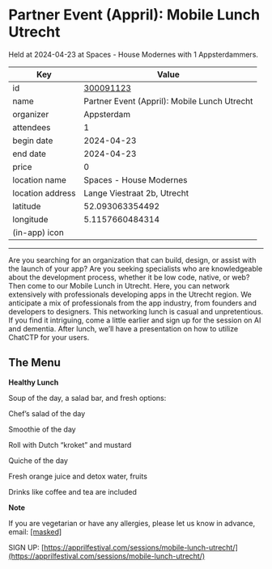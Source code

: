 # Partner Event (Appril): Mobile Lunch Utrecht
Held at 2024-04-23 at Spaces - House Modernes with 1 Appsterdammers.
        
|Key|Value
|---|---|
|id|[300091123](https://www.meetup.com/appsterdam/events/300091123/)|
|name|Partner Event (Appril): Mobile Lunch Utrecht|
|organizer|Appsterdam|
|attendees|1|
|begin date|2024-04-23|
|end date|2024-04-23|
|price|0|
|location name|Spaces - House Modernes|
|location address|Lange Viestraat 2b, Utrecht|
|latitude|52.093063354492|
|longitude|5.1157660484314|
|(in-app) icon||

---

Are you searching for an organization that can build, design, or assist with the launch of your app? Are you seeking specialists who are knowledgeable about the development process, whether it be low code, native, or web? Then come to our Mobile Lunch in Utrecht. Here, you can network extensively with professionals developing apps in the Utrecht region. We anticipate a mix of professionals from the app industry, from founders and developers to designers. This networking lunch is casual and unpretentious. If you find it intriguing, come a little earlier and sign up for the session on AI and dementia. After lunch, we’ll have a presentation on how to utilize ChatCTP for your users.

## The Menu

**Healthy Lunch**

Soup of the day, a salad bar, and fresh options:

Chef’s salad of the day

Smoothie of the day

Roll with Dutch “kroket” and mustard

Quiche of the day

Fresh orange juice and detox water, fruits

Drinks like coffee and tea are included

**Note**

If you are vegetarian or have any allergies, please let us know in advance, email: [[masked]](mailto:[masked])

SIGN UP: [https://apprilfestival.com/sessions/mobile-lunch-utrecht/](https://apprilfestival.com/sessions/mobile-lunch-utrecht/) 
